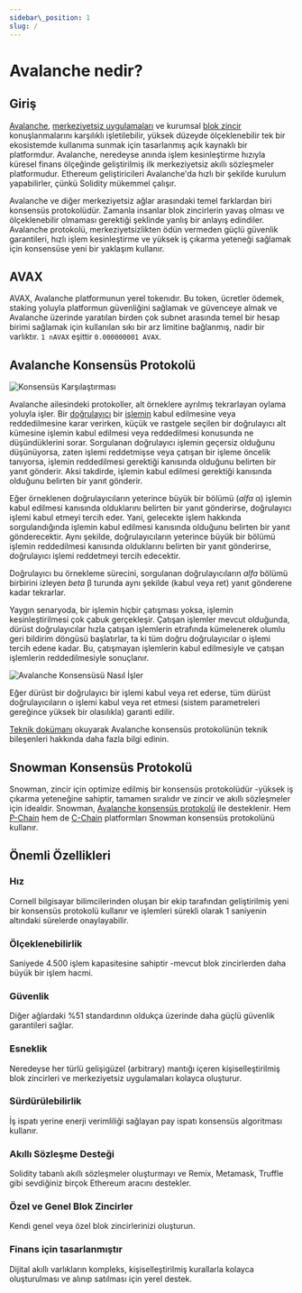 ```yaml
---
sidebar\_position: 1
slug: /
---
```


# Avalanche nedir?

## Giriş

[Avalanche](https://avax.network), [merkeziyetsiz uygulamaları](https://support.avalabs.org/en/articles/4587146-what-is-a-decentralized-application-dapp) ve kurumsal [blok zincir](http://support.avalabs.org/en/articles/4064677-what-is-a-blockchain) konuşlanmalarını karşılıklı işletilebilir, yüksek düzeyde ölçeklenebilir tek bir ekosistemde kullanıma sunmak için tasarlanmış açık kaynaklı bir platformdur. Avalanche, neredeyse anında işlem kesinleştirme hızıyla küresel finans ölçeğinde geliştirilmiş ilk merkeziyetsiz akıllı sözleşmeler platformudur. Ethereum geliştiricileri Avalanche'da hızlı bir şekilde kurulum yapabilirler, çünkü Solidity mükemmel çalışır.

Avalanche ve diğer merkeziyetsiz ağlar arasındaki temel farklardan biri konsensüs protokolüdür. Zamanla insanlar blok zincirlerin yavaş olması ve ölçeklenebilir olmaması gerektiği şeklinde yanlış bir anlayış edindiler. Avalanche protokolü, merkeziyetsizlikten ödün vermeden güçlü güvenlik garantileri, hızlı işlem kesinleştirme ve yüksek iş çıkarma yeteneği sağlamak için konsensüse yeni bir yaklaşım kullanır.

## AVAX

AVAX, Avalanche platformunun yerel tokenıdır. Bu token, ücretler ödemek, staking yoluyla platformun güvenliğini sağlamak ve güvenceye almak ve Avalanche üzerinde yaratılan birden çok subnet arasında temel bir hesap birimi sağlamak için kullanılan sıkı bir arz limitine bağlanmış, nadir bir varlıktır. `1 nAVAX` eşittir `0.000000001 AVAX`.

## Avalanche Konsensüs Protokolü

![Konsensüs Karşılaştırması](/img/Consensus-protocol-comparison.png)

Avalanche ailesindeki protokoller, alt örneklere ayrılmış tekrarlayan oylama yoluyla işler. Bir [doğrulayıcı](http://support.avalabs.org/en/articles/4064704-what-is-a-blockchain-validator) bir [işlemin](http://support.avalabs.org/en/articles/4587384-what-is-a-transaction) kabul edilmesine veya reddedilmesine karar verirken, küçük ve rastgele seçilen bir doğrulayıcı alt kümesine işlemin kabul edilmesi veya reddedilmesi konusunda ne düşündüklerini sorar. Sorgulanan doğrulayıcı işlemin geçersiz olduğunu düşünüyorsa, zaten işlemi reddetmişse veya çatışan bir işleme öncelik tanıyorsa, işlemin reddedilmesi gerektiği kanısında olduğunu belirten bir yanıt gönderir. Aksi takdirde, işlemin kabul edilmesi gerektiği kanısında olduğunu belirten bir yanıt gönderir.

Eğer örneklenen doğrulayıcıların yeterince büyük bir bölümü \(_alfa_ α\) işlemin kabul edilmesi kanısında olduklarını belirten bir yanıt gönderirse, doğrulayıcı işlemi kabul etmeyi tercih eder. Yani, gelecekte işlem hakkında sorgulandığında işlemin kabul edilmesi kanısında olduğunu belirten bir yanıt gönderecektir. Aynı şekilde, doğrulayıcıların yeterince büyük bir bölümü işlemin reddedilmesi kanısında olduklarını belirten bir yanıt gönderirse, doğrulayıcı işlemi reddetmeyi tercih edecektir.

Doğrulayıcı bu örnekleme sürecini, sorgulanan doğrulayıcıların _alfa_ bölümü birbirini izleyen _beta_ β turunda aynı şekilde \(kabul veya ret\) yanıt gönderene kadar tekrarlar.

Yaygın senaryoda, bir işlemin hiçbir çatışması yoksa, işlemin kesinleştirilmesi çok çabuk gerçekleşir. Çatışan işlemler mevcut olduğunda, dürüst doğrulayıcılar hızla çatışan işlemlerin etrafında kümelenerek olumlu geri bildirim döngüsü başlatırlar, ta ki tüm doğru doğrulayıcılar o işlemi tercih edene kadar. Bu, çatışmayan işlemlerin kabul edilmesiyle ve çatışan işlemlerin reddedilmesiyle sonuçlanır.

![Avalanche Konsensüsü Nasıl İşler](/img/howavalancheconsensusworks.png)

Eğer dürüst bir doğrulayıcı bir işlemi kabul veya ret ederse, tüm dürüst doğrulayıcıların o işlemi kabul veya ret etmesi \(sistem parametreleri gereğince yüksek bir olasılıkla\) garanti edilir.

[Teknik dokümanı](https://arxiv.org/pdf/1906.08936.pdf) okuyarak Avalanche konsensüs protokolünün teknik bileşenleri hakkında daha fazla bilgi edinin.

## Snowman Konsensüs Protokolü

Snowman, zincir için optimize edilmiş bir konsensüs protokolüdür -yüksek iş çıkarma yeteneğine sahiptir, tamamen sıralıdır ve zincir ve akıllı sözleşmeler için idealdir. Snowman, [Avalanche konsensüs protokolü](./#avalanche-consensus-protocol) ile desteklenir. Hem [P-Chain](learn/platform-overview/README.md#platform-chain-p-chain) hem de [C-Chain](learn/platform-overview/README.md#contract-chain-c-chain) platformları Snowman konsensüs protokolünü kullanır.

## Önemli Özellikleri

### Hız

Cornell bilgisayar bilimcilerinden oluşan bir ekip tarafından geliştirilmiş yeni bir konsensüs protokolü kullanır ve işlemleri sürekli olarak 1 saniyenin altındaki sürelerde onaylayabilir.

### Ölçeklenebilirlik

Saniyede 4.500 işlem kapasitesine sahiptir -mevcut blok zincirlerden daha büyük bir işlem hacmi.

### Güvenlik

Diğer ağlardaki %51 standardının oldukça üzerinde daha güçlü güvenlik garantileri sağlar.

### Esneklik

Neredeyse her türlü gelişigüzel \(arbitrary\) mantığı içeren kişiselleştirilmiş blok zincirleri ve merkeziyetsiz uygulamaları kolayca oluşturur.

### Sürdürülebilirlik

İş ispatı yerine enerji verimliliği sağlayan pay ispatı konsensüs algoritması kullanır.

### Akıllı Sözleşme Desteği

Solidity tabanlı akıllı sözleşmeler oluşturmayı ve Remix, Metamask, Truffle gibi sevdiğiniz birçok Ethereum aracını destekler.

### Özel ve Genel Blok Zincirler

Kendi genel veya özel blok zincirlerinizi oluşturun.

### Finans için tasarlanmıştır

Dijital akıllı varlıkların kompleks, kişiselleştirilmiş kurallarla kolayca oluşturulması ve alınıp satılması için yerel destek.

